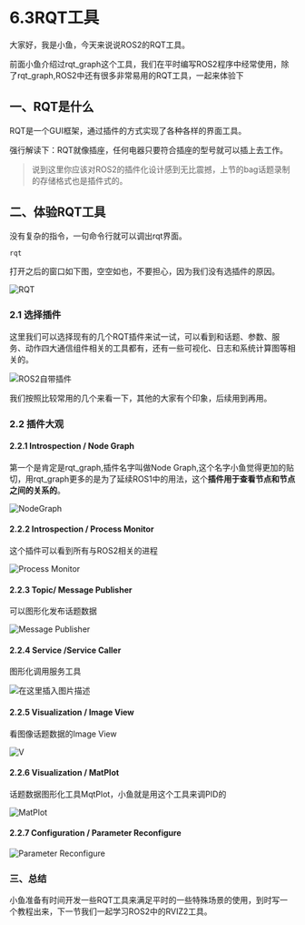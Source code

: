 # 6.3RQT工具

大家好，我是小鱼，今天来说说ROS2的RQT工具。

前面小鱼介绍过rqt_graph这个工具，我们在平时编写ROS2程序中经常使用，除了rqt_graph,ROS2中还有很多非常易用的RQT工具，一起来体验下


## 一、RQT是什么
RQT是一个GUI框架，通过插件的方式实现了各种各样的界面工具。

强行解读下：RQT就像插座，任何电器只要符合插座的型号就可以插上去工作。

> 说到这里你应该对ROS2的插件化设计感到无比震撼，上节的bag话题录制的存储格式也是插件式的。



## 二、体验RQT工具
没有复杂的指令，一句命令行就可以调出rqt界面。

```bash
rqt
```
打开之后的窗口如下图，空空如也，不要担心，因为我们没有选插件的原因。

![RQT](6.3RQT工具/imgs/watermark,type_ZHJvaWRzYW5zZmFsbGJhY2s,shadow_50,text_Q1NETiBA6bG86aaZUk9T,size_20,color_FFFFFF,t_70,g_se,x_16.png)

### 2.1 选择插件
这里我们可以选择现有的几个RQT插件来试一试，可以看到和话题、参数、服务、动作四大通信组件相关的工具都有，还有一些可视化、日志和系统计算图等相关的。

![ROS2自带插件](6.3RQT工具/imgs/watermark,type_ZHJvaWRzYW5zZmFsbGJhY2s,shadow_50,text_Q1NETiBA6bG86aaZUk9T,size_20,color_FFFFFF,t_70,g_se,x_16.png)

我们按照比较常用的几个来看一下，其他的大家有个印象，后续用到再用。

### 2.2 插件大观

#### 2.2.1 Introspection / Node Graph

第一个是肯定是rqt_graph,插件名字叫做Node Graph,这个名字小鱼觉得更加的贴切，用rqt_graph更多的是为了延续ROS1中的用法，这个**插件用于查看节点和节点之间的关系的**。

![NodeGraph](6.3RQT工具/imgs/watermark,type_ZHJvaWRzYW5zZmFsbGJhY2s,shadow_50,text_Q1NETiBA6bG86aaZUk9T,size_20,color_FFFFFF,t_70,g_se,x_16.png)

#### 2.2.2 Introspection / Process Monitor
这个插件可以看到所有与ROS2相关的进程

![Process Monitor](6.3RQT工具/imgs/watermark,type_ZHJvaWRzYW5zZmFsbGJhY2s,shadow_50,text_Q1NETiBA6bG86aaZUk9T,size_20,color_FFFFFF,t_70,g_se,x_16.png)

#### 2.2.3 Topic/ Message Publisher
可以图形化发布话题数据

![Message Publisher](6.3RQT工具/imgs/watermark,type_ZHJvaWRzYW5zZmFsbGJhY2s,shadow_50,text_Q1NETiBA6bG86aaZUk9T,size_20,color_FFFFFF,t_70,g_se,x_16.png)

#### 2.2.4 Service /Service Caller
图形化调用服务工具

![在这里插入图片描述](6.3RQT工具/imgs/watermark,type_ZHJvaWRzYW5zZmFsbGJhY2s,shadow_50,text_Q1NETiBA6bG86aaZUk9T,size_20,color_FFFFFF,t_70,g_se,x_16.png)

#### 2.2.5 Visualization / Image View
看图像话题数据的Image View

![V](6.3RQT工具/imgs/watermark,type_ZHJvaWRzYW5zZmFsbGJhY2s,shadow_50,text_Q1NETiBA6bG86aaZUk9T,size_20,color_FFFFFF,t_70,g_se,x_16.png)

#### 2.2.6 Visualization / MatPlot
话题数据图形化工具MqtPlot，小鱼就是用这个工具来调PID的

![MatPlot](6.3RQT工具/imgs/watermark,type_ZHJvaWRzYW5zZmFsbGJhY2s,shadow_50,text_Q1NETiBA6bG86aaZUk9T,size_20,color_FFFFFF,t_70,g_se,x_16.png)


#### 2.2.7 Configuration / Parameter Reconfigure

![Parameter Reconfigure](6.3RQT工具/imgs/watermark,type_ZHJvaWRzYW5zZmFsbGJhY2s,shadow_50,text_Q1NETiBA6bG86aaZUk9T,size_20,color_FFFFFF,t_70,g_se,x_16.png)

### 三、总结
小鱼准备有时间开发一些RQT工具来满足平时的一些特殊场景的使用，到时写一个教程出来，下一节我们一起学习ROS2中的RVIZ2工具。

